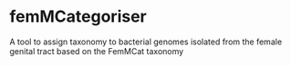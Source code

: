 # femMCategoriser
A tool to assign taxonomy to bacterial genomes isolated from the female genital tract based on the FemMCat taxonomy
